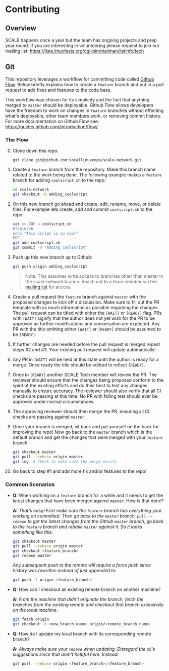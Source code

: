 # Contributing

## Overview

SCALE happens once a year but the team has ongoing projects and prep year round.
If you are interesting in volunteering please request to join our mailing list:
https://lists.linuxfests.org/cgi-bin/mailman/listinfo/tech

## Git

This repository leverages a workflow for committing code called [Github Flow](https://guides.github.com/introduction/flow/).
Below briefly explains how to create a `feature` branch and put in a pull request
to add fixes and features to the code base.

This workflow was chosen for its simplicity and the fact that anything merged to
`master` should be deployable. Github Flow allows developers have the freedom to
work on changes in `feature` branches without effecting what's deployable, other
team members work, or removing commit history. For more documentation on Github
Flow see: https://guides.github.com/introduction/flow/

### The Flow

0. Clone down this repo:

   ```
   git clone git@github.com:socallinuxexpo/scale-network.git
   ```

1. Create a `feature` branch from the repository. Make this branch name related to the
   work being done. The following example makes a `feature` branch for adding
   `coolscript.sh` to the repo:

   ```bash
   cd scale-network
   git checkout -b adding_coolscript
   ```

1. On this new branch go ahead and create, edit, rename, move, or delete files.
   For example lets create, add and commit `coolscript.sh` to the repo:

   ```bash
   cat << EOF > coolscript.sh
   #!/bin/sh
   echo "This script is so cool"
   EOF
   git add coolscript.sh
   git commit -m "Adding coolscript"
   ```

1. Push up this new branch up to Github:

   ```bash
   git push origin adding_coolscript
   ```

   > Note: This assumes write access to branches other than master
   > in the scale-network branch. Reach out to a team member via the
   > [mailing list](https://lists.linuxfests.org/cgi-bin/mailman/listinfo/tech)
   > for access.

1. Create a pull request the `feature` branch against `master` with the proposed
   changes to kick off a discussion. Make sure to fill out the PR template with
   as much information as possible regarding the changes. The pull request can be
   titled with either the `[WAIT]` or `[READY]` flag. PRs with `[WAIT]` signify that
   the author does not yet wish for the PR to be approved as further modifications
   and conversation are expected. Any PR with the title omitting either `[WAIT]` or
   `[READY]` should be assumed to be `[READY]`.

1. If further changes are needed before the pull request is merged repeat steps #2
   and #3. Your existing pull request will update automatically!

1. Any PR in `[WAIT]` will be held at this state until the author is ready for a merge.
   Once ready the title should be editted to reflect `[READY]`.

1. Once in `[READY]` another SCALE Tech member will review the PR. The reviewer should
   ensure that the changes being proposed conform to the spirit of the existing efforts
   and do their best to test any changes manually to ensure accuracy. The reviewer should
   also verify that all CI checks are passing at this time. No PR with failing
   test should ever be approved under normal circumstances.

1. The approving reviewer should then merge the PR, ensuring all CI checks are passing
   against `master`.

1. Once your branch is merged, sit back and pat yourself on the back for
   improving the repo! Now go back to the `master` branch which is the default branch and
   get the changes that were merged with your `feature` branch:

   ```bash
   git checkout master
   git pull --rebase origin master
   git log  # Check to make sure the merge exists
   ```

1. Go back to step #1 and add more fix and/or features to the repo!

### Common Scenarios

- **Q:** When working on a `feature` branch for a while and it needs to get the
  latest changes that have been merged against `master`. How is that done?

  **A:** _That's easy! First make sure the `feature` branch has everything your_
  _working on committed. Then go back to the `master` branch, `pull --rebase`_
  _to get the latest changes from the Github `master` branch, go back to_
  _the `feature` branch and rebase `master` against it. So it looks_
  _something like this:_

  ```bash
  git checkout master
  git pull --rebase origin master
  git checkout <feature_branch>
  git rebase master
  ```

  _Any subsequent push to the remote will require a force push since history_
  _was rewritten instead of just appended to:_

  ```bash
  git push -f origin <feature_branch>
  ```

- **Q:** How can I checkout an existing remote branch on another machine?

  **A:** _From the machine that didn't originate the branch,_
  _fetch the branches from the existing remote and checkout_
  _that branch exclusively on the local machine:_

  ```bash
  git fetch origin
  git checkout -b <new_branch_name> origin/<remote_branch_name>
  ```

- **Q:** How do I update my local branch with its corresponding remote branch?

  **A:** _Always make sure your `rebase` when updating. Disregard the cli's_
  _suggestions since that aren't helpful here. Instead:_

  ```bash
  git pull --rebase origin <feature_branch>:<feature_branch>
  ```
